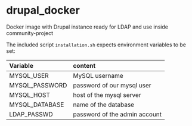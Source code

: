 # drupal_docker
Docker image with Drupal instance ready for LDAP and use inside community-project

The included script `installation.sh` expects environment variables to be set:

Variable         | content
:----------------|:----------------------------------
MYSQL_USER       | MySQL username
MYSQL_PASSWORD   | password of our mysql user
MYSQL_HOST       | host of the mysql server
MYSQL_DATABASE   | name of the database
LDAP_PASSWD      | password of the admin account
